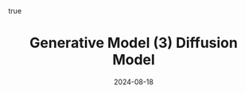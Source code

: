 ---
order: 7
title: Generative Model (3) Diffusion Model
date: 2024-08-18
categories: [Data Mining, Image Analytics]
tags: [Data Mining, CV, Generative Model, Diffusion Model]
math: true
description: >-
    Based on the lecture “Vision AI (2024-1)” by Prof. Jong Hyuk Park, Dept. of Data Science, The Grad. School, Kookmin Univ.
image:
    path: /_post_refer_img/ImageAnalytics/Thumbnail.jpg
---